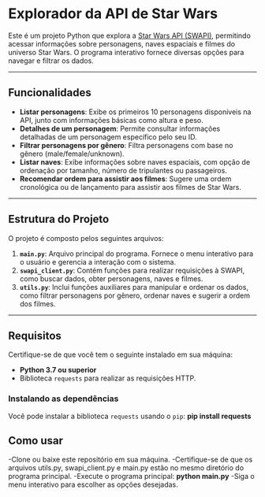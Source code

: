 # Explorador da API de Star Wars

Este é um projeto Python que explora a [Star Wars API (SWAPI)](https://swapi.dev/), permitindo acessar informações sobre personagens, naves espaciais e filmes do universo Star Wars. O programa interativo fornece diversas opções para navegar e filtrar os dados.

---

## Funcionalidades

- **Listar personagens**: Exibe os primeiros 10 personagens disponíveis na API, junto com informações básicas como altura e peso.
- **Detalhes de um personagem**: Permite consultar informações detalhadas de um personagem específico pelo seu ID.
- **Filtrar personagens por gênero**: Filtra personagens com base no gênero (male/female/unknown).
- **Listar naves**: Exibe informações sobre naves espaciais, com opção de ordenação por tamanho, número de tripulantes ou passageiros.
- **Recomendar ordem para assistir aos filmes**: Sugere uma ordem cronológica ou de lançamento para assistir aos filmes de Star Wars.

---

## Estrutura do Projeto

O projeto é composto pelos seguintes arquivos:

1. **`main.py`**: Arquivo principal do programa. Fornece o menu interativo para o usuário e gerencia a interação com o sistema.
2. **`swapi_client.py`**: Contém funções para realizar requisições à SWAPI, como buscar dados, obter personagens, naves e filmes.
3. **`utils.py`**: Inclui funções auxiliares para manipular e ordenar os dados, como filtrar personagens por gênero, ordenar naves e sugerir a ordem dos filmes.

---

## Requisitos

Certifique-se de que você tem o seguinte instalado em sua máquina:
- **Python 3.7 ou superior**
- Biblioteca `requests` para realizar as requisições HTTP.

### Instalando as dependências
Você pode instalar a biblioteca `requests` usando o `pip`:
**pip install requests**


## Como usar

-Clone ou baixe este repositório em sua máquina.
-Certifique-se de que os arquivos utils.py, swapi_client.py e main.py  estão no mesmo diretório do programa principal.
-Execute o programa principal:
   **python main.py**
-Siga o menu interativo para escolher as opções desejadas.




